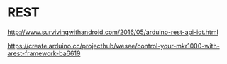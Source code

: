 # REST

http://www.survivingwithandroid.com/2016/05/arduino-rest-api-iot.html


https://create.arduino.cc/projecthub/wesee/control-your-mkr1000-with-arest-framework-ba6619
